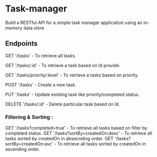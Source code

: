 # Task-manager
Build a RESTful API for a simple task manager application using an in-memory data store

## Endpoints
GET '/tasks'  -  To retrieve all tasks.

GET '/tasks/:id' -  To retrieve a task based on Id provide.

GET '/tasks/priority/:level' - To retrieve a tasks based on priority.

POST '/tasks' - Create a new task.

PUT '/tasks' - Update existing task like priority/completed status.

DELETE '/tasks/:id' - Delete particular task based on Id.

### Filtering & Sorting : 
GET '/tasks?completed=true'  -  To retrieve all tasks based on filter by completed status.
GET '/tasks?sortBy=createdOn:desc' - To retrieve all tasks sorted by createdOn in desecnding order.
GET '/tasks?sortBy=createdOn:asc' - To retrieve all tasks sorted by createdOn in ascending order.

